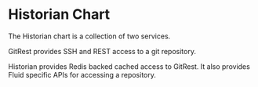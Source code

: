 # Historian Chart

The Historian chart is a collection of two services.

GitRest provides SSH and REST access to a git repository.

Historian provides Redis backed cached access to GitRest.
It also provides Fluid specific APIs for accessing a repository.
